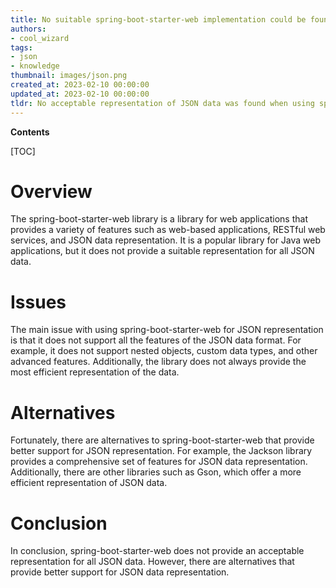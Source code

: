 ```yaml
---
title: No suitable spring-boot-starter-web implementation could be found
authors:
- cool_wizard
tags:
- json
- knowledge
thumbnail: images/json.png
created_at: 2023-02-10 00:00:00
updated_at: 2023-02-10 00:00:00
tldr: No acceptable representation of JSON data was found when using spring-boot-starter-web.
---
```


**Contents**

[TOC]

# Overview
The spring-boot-starter-web library is a library for web applications that provides a variety of features such as web-based applications, RESTful web services, and JSON data representation. It is a popular library for Java web applications, but it does not provide a suitable representation for all JSON data.

# Issues
The main issue with using spring-boot-starter-web for JSON representation is that it does not support all the features of the JSON data format. For example, it does not support nested objects, custom data types, and other advanced features. Additionally, the library does not always provide the most efficient representation of the data.

# Alternatives
Fortunately, there are alternatives to spring-boot-starter-web that provide better support for JSON representation. For example, the Jackson library provides a comprehensive set of features for JSON data representation. Additionally, there are other libraries such as Gson, which offer a more efficient representation of JSON data.

# Conclusion
In conclusion, spring-boot-starter-web does not provide an acceptable representation for all JSON data. However, there are alternatives that provide better support for JSON data representation.
